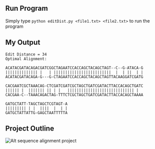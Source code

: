 ## Run Program

Simply type `python editDist.py <file1.txt> <file2.txt>` to run the program

## My Output


```
Edit Distance = 34
Optimal Alignment: 

ACATACGATACAGACGATCGGCTAGAATCCACCAGCTACAGCTAGT--C--G-ATACA-G
|||||||||||||| |   | |||||||||||||||||||||||||  |  | ||  | |
ACATACGATACAGA-G---G-CTAGAATCCACCAGCTACAGCTAGTTACAAGGATCGATG

CACGAATCGCTAAACAG-CTCGATCGATCGCTAGCTGATCGATACTTACCACAGCTGATC
|||||| |  ||||||| || | |   ||||||||||||||||||||||||||||| |  
CACGAA-C--TAAACAGACTAG-TTTCTCGCTAGCTGATCGATACTTACCACAGCTAAAA

GATGCTATT-TAGCTAGCTCGTAGT-A
||||||||| | |  ||||  |  | |
GATGCTATTATTG-GAGCTAATTTTTA
```
## Project Outline
![Alt sequence alignment project](http://i.imgur.com/0Sg8T1C.png)
